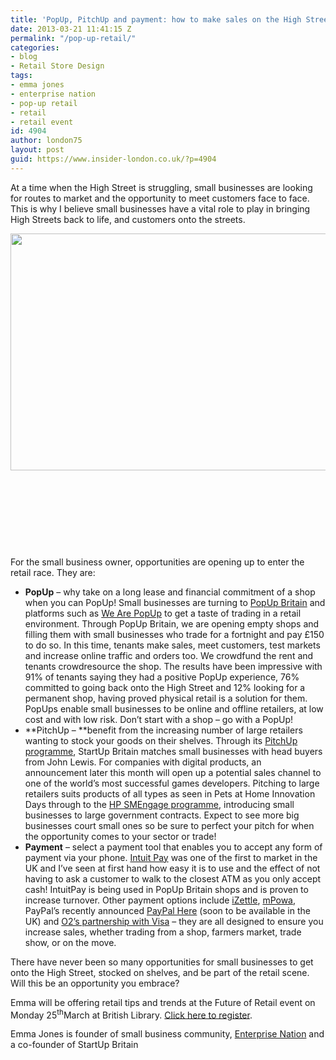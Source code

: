 ```yaml
---
title: 'PopUp, PitchUp and payment: how to make sales on the High Street and beyond'
date: 2013-03-21 11:41:15 Z
permalink: "/pop-up-retail/"
categories:
- blog
- Retail Store Design
tags:
- emma jones
- enterprise nation
- pop-up retail
- retail
- retail event
id: 4904
author: london75
layout: post
guid: https://www.insider-london.co.uk/?p=4904
---
```


At a time when the High Street is struggling, small businesses are looking for routes to market and the opportunity to meet customers face to face. This is why I believe small businesses have a vital role to play in bringing High Streets back to life, and customers onto the streets.

<a href="/pop-up-retail/" rel="attachment wp-att-4906"><img class="alignleft size-full wp-image-4906" title="E152PUB-16" alt="" src="/wp-content/uploads/2013/03/E152PUB-16.jpg" width="569" height="379" /></a>

&nbsp;

&nbsp;

&nbsp;

&nbsp;

For the small business owner, opportunities are opening up to enter the retail race. They are:

  * **PopUp** – why take on a long lease and financial commitment of a shop when you can PopUp! Small businesses are turning to [PopUp Britain](http://www.popupbritain.com) and platforms such as [We Are PopUp](http://www.wearepopup.com) to get a taste of trading in a retail environment. Through PopUp Britain, we are opening empty shops and filling them with small businesses who trade for a fortnight and pay £150 to do so. In this time, tenants make sales, meet customers, test markets and increase online traffic and orders too. We crowdfund the rent and tenants crowdresource the shop. The results have been impressive with 91% of tenants saying they had a positive PopUp experience, 76% committed to going back onto the High Street and 12% looking for a permanent shop, having proved physical retail is a solution for them. PopUps enable small businesses to be online and offline retailers, at low cost and with low risk. Don’t start with a shop – go with a PopUp!
  * **PitchUp – **benefit from the increasing number of large retailers wanting to stock your goods on their shelves. Through its [PitchUp programme](http://popupbritain.com/PITCHUP), StartUp Britain matches small businesses with head buyers from John Lewis. For companies with digital products, an announcement later this month will open up a potential sales channel to one of the world’s most successful games developers. Pitching to large retailers suits products of all types as seen in Pets at Home Innovation Days through to the [HP SMEngage programme](http://www8.hp.com/uk/en/ad/sme/entrepreneurs.html?jumpid=ex_r10104_uk/en/large/tsg/marcom-mu_chev/sme), introducing small businesses to large government contracts. Expect to see more big businesses court small ones so be sure to perfect your pitch for when the opportunity comes to your sector or trade!
  * **Payment** – select a payment tool that enables you to accept any form of payment via your phone. [Intuit Pay](http://www.intuit.co.uk/mobile-payment-solutions/index.jsp) was one of the first to market in the UK and I’ve seen at first hand how easy it is to use and the effect of not having to ask a customer to walk to the closest ATM as you only accept cash! IntuitPay is being used in PopUp Britain shops and is proven to increase turnover. Other payment options include [iZettle](http://www.izettle.com), [mPowa](http://www.mpowa.com), PayPal’s recently announced [PayPal Here](https://www.paypal.co.uk/here) (soon to be available in the UK) and [O2’s partnership with Visa](http://www.o2.co.uk/business/products-and-services/mobile-and-tablets/mobile-payment-service) &#8211; they are all designed to ensure you increase sales, whether trading from a shop, farmers market, trade show, or on the move.

There have never been so many opportunities for small businesses to get onto the High Street, stocked on shelves, and be part of the retail scene. Will this be an opportunity you embrace?

Emma will be offering retail tips and trends at the Future of Retail event on Monday 25<sup>th</sup>March at British Library. [Click here to register](http://www.enterprisenation.com/blog/discover-emerging-trends-at-the-future-of-retail).

Emma Jones is founder of small business community, [Enterprise Nation](http://www.enterprisenation.com) and a co-founder of StartUp Britain
